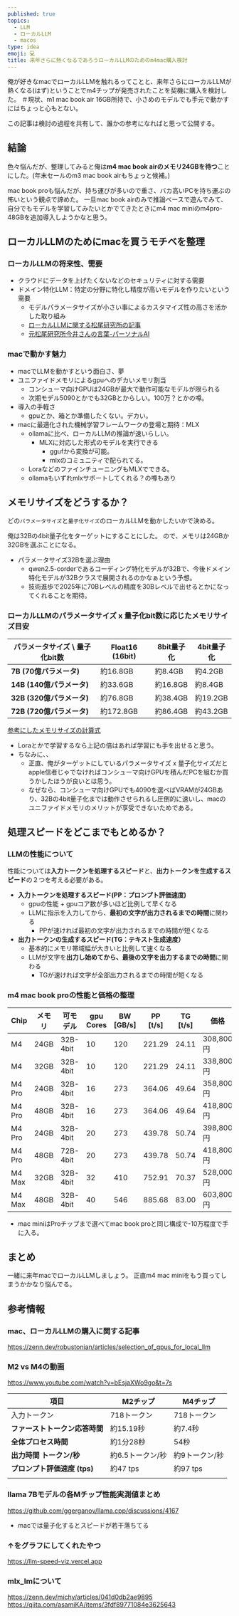 ```yaml
---
published: true
topics:
  - LLM
  - ローカルLLM
  - macos
type: idea
emoji: 💻
title: 来年さらに熱くなるであろうローカルLLMのためのm4mac購入検討
---
```


俺が好きなmacでローカルLLMを触れるってことと、来年さらにローカルLLMが熱くなる(はず)ということでm4チップが発売されたことを契機に購入を検討した。
＃現状、m1 mac book air 16GB所持で、小さめのモデルでも手元で動かすにはちょっと心もとない。

この記事は検討の過程を共有して、誰かの参考になればと思って公開する。

## 結論
色々悩んだが、整理してみると俺は**m4 mac book airのメモリ24GBを待つ**ことにした。(年末セールのm3 mac book airもちょっと候補。)

mac book proも悩んだが、持ち運びが多いので重さ、バカ高いPCを持ち運ぶの怖いという観点で諦めた。
一旦mac book airのみで推論ベースで遊んでみて、自分でもモデルを学習してみたいとかでてきたときにm4 mac miniのm4pro-48GBを追加導入しようかなと思う。

## ローカルLLMのためにmacを買うモチベを整理
### ローカルLLMの将来性、需要
- クラウドにデータを上げたくないなどのセキュリティに対する需要
- ドメイン特化LLM：特定の分野に特化し精度が高いモデルを作りたいという需要
	- モデルパラメータサイズが小さい事によるカスタマイズ性の高さを活かした取り組み
	- [ローカルLLMに関する松尾研究所の記事](https://zenn.dev/mkj/articles/c41d81f9f4ecd5)
	- [元松尾研究所今井さんの言葉-パーソナルAI](https://www.youtube.com/watch?v=n3S8eVHkzvY)

### macで動かす魅力
- macでLLMを動かすという面白さ、夢
- ユニファイドメモリによるgpuへのデカいメモリ割当
	- コンシューマ向けGPUは24GBが最大で動作可能なモデルが限られる
	- 次期モデル5090とかでも32GBとからしい。100万？とかの噂。
- 導入の手軽さ
	- gpuとか、箱とか準備したくない。デカい。
- macに最適化された機械学習フレームワークの登場と期待：MLX
	- ollamaに比べ、ローカルLLMの推論が速いらしい。
		- MLXに対応した形式のモデルを実行できる
			- ggufから変換が可能。
			- mlxのコミュニティで配られてる。
	- LoraなどのファインチューニングもMLXでできる。
	- ollamaもいずれmlxサポートしてくれる？の噂もあり

## メモリサイズをどうするか？
どの`パラメータサイズ`と`量子化サイズ`のローカルLLMを動かしたいかで決める。

俺は32Bの4bit量子化をターゲットにすることにした。
ので、メモリは24GBか32GBを選ぶことになる。

- パラメータサイズ32Bを選ぶ理由
	- qwen2.5-corderであるコーディング特化モデルが32Bで、今後ドメイン特化モデルが32Bクラスで展開されるのかなぁという予想。
	- 技術進歩で2025年に70Bレベルの精度を30Bレベルで出せるとかになってくれることを期待。

### ローカルLLMのパラメータサイズ x 量子化bit数に応じたメモリサイズ目安

| パラメータサイズ \ 量子化bit数  | Float16 (16bit) | 8bit量子化 | 4bit量子化 |
| ------------------- | --------------- | ------- | ------- |
| **7B (70億パラメータ)**   | 約16.8GB         | 約8.4GB  | 約4.2GB  |
| **14B (140億パラメータ)** | 約33.6GB         | 約16.8GB | 約8.4GB  |
| **32B (320億パラメータ)** | 約76.8GB         | 約38.4GB | 約19.2GB |
| **72B (720億パラメータ)** | 約172.8GB        | 約86.4GB | 約43.2GB |

[参考にしたメモリサイズの計算式](https://www.substratus.ai/blog/calculating-gpu-memory-for-llm/?utm_source=chatgpt.com)

- Loraとかで学習するなら上記の倍はあれば学習にも手を出せると思う。
- ちなみに、、
	- 正直、俺がターゲットにしているパラメータサイズ x 量子化サイズだとapple信者じゃでなければコンシューマ向けGPUを積んだPCを組むか買うかしたほうが良いとは思う。
	- なぜなら、コンシューマ向けGPUでも4090を選べばVRAMが24GBあり、32Bの4bit量子化までは動作させられるし圧倒的に速いし、macのユニファイドメモリのメリットが享受できないためである。

## 処理スピードをどこまでもとめるか？

### LLMの性能について
性能については**入力トークンを処理するスピード**と、**出力トークンを生成するスピード**の２つを考える必要がある。
- **入力トークンを処理するスピード(PP：プロンプト評価速度)**
	- gpuの性能 + gpuコア数が多いほど比例して早くなる
	- LLMに指示を入力してから、**最初の文字が出力されるまでの時間**に関わる
		- PPが速ければ最初の文字が出力されるまでの時間が短くなる
- **出力トークンの生成するスピード(TG：テキスト生成速度）**
	- 基本的にメモリ帯域幅が大きいと比例して速くなる
	- LLMが文字を**出力し始めてから、最後の文字を出力するまでの時間**に関わる
		- TGが速ければ文字が全部出力されるまでの時間が短くなる


### m4 mac book proの性能と価格の整理

| Chip   | メモリ  | 可モデル     | gpu Cores | BW [GB/s] | PP [t/s] | TG [t/s] | 価格       |
| ------ | ---- | -------- | --------- | --------- | -------- | -------- | -------- |
| M4     | 24GB | 32B-4bit | 10        | 120       | 221.29   | 24.11    | 308,800円 |
| M4     | 32GB | 32B-4bit | 10        | 120       | 221.29   | 24.11    | 338,800円 |
| M4 Pro | 24GB | 32B-4bit | 16        | 273       | 364.06   | 49.64    | 358,800円 |
| M4 Pro | 48GB | 32B-4bit | 16        | 273       | 364.06   | 49.64    | 418,800円 |
| M4 Pro | 24GB | 32B-4bit | 20        | 273       | 439.78   | 50.74    | 398,800円 |
| M4 Pro | 48GB | 72B-4bit | 20        | 273       | 439.78   | 50.74    | 418,800円 |
| M4 Max | 32GB | 32B-4bit | 32        | 410       | 752.91   | 70.37    | 528,000円 |
| M4 Max | 48GB | 32B-4bit | 40        | 546       | 885.68   | 83.00    | 603,800円 |

- mac miniはProチップまで選べてmac book proと同じ構成で-10万程度で手に入る。

## まとめ
一緒に来年macでローカルLLMしましょう。
正直m4 mac miniをもう買ってしまうかかなり悩んでる。

## 参考情報
 ### mac、ローカルLLMの購入に関する記事
https://zenn.dev/robustonian/articles/selection_of_gpus_for_local_llm
### M2 vs M4の動画
https://www.youtube.com/watch?v=bEsjaXWo9go&t=7s

| 項目                  | M2チップ      | M4チップ    |
| ------------------- | ---------- | -------- |
| 入力トークン              | 718トークン    | 718トークン  |
| **ファーストトークン応答時間**   | 約15.19秒    | 約7.4秒    |
| **全体プロセス時間**        | 約1分28秒     | 54秒      |
| **出力時間 トークン/秒**     | 約6.5トークン/秒 | 約9トークン/秒 |
| **プロンプト評価速度 (tps)** | 約47 tps    | 約97 tps  |
|                     |            |          |
### llama 7Bモデルの各Mチップ性能実測値まとめ
https://github.com/ggerganov/llama.cpp/discussions/4167
- macでは量子化するとスピードが若干落ちてる

### ↑をグラフにしてくれたやつ
https://llm-speed-viz.vercel.app

### mlx_lmについて
https://zenn.dev/michy/articles/041d0db2ae9895
https://qiita.com/asamiKA/items/3fdf89771084e3625643
